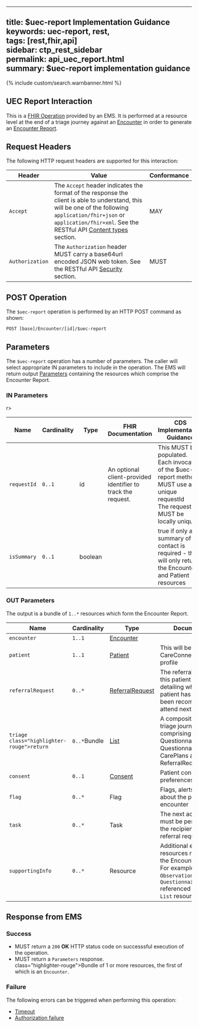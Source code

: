 
---  
title: $uec-report Implementation Guidance  
keywords: uec-report, rest,  
tags: [rest,fhir,api]  
sidebar: ctp_rest_sidebar  
permalink: api_uec_report.html  
summary: $uec-report implementation guidance   
---  
  
{% include custom/search.warnbanner.html %}  
## UEC Report Interaction ##  
  

This is a [FHIR Operation](https://www.hl7.org/fhir/stu3/operations.html) provided by an EMS. It is performed at a resource level at the end of a triage journey against an [Encounter](api_encounter_na.html) in order to generate an [Encounter Report](api_encounter_report.html).  
  

## Request Headers ##  
  

The following HTTP request headers are supported for this interaction:  
  
  


| Header               | Value |Conformance |  
|----------------------|-------|-------|  
| `Accept`      | The `Accept` header indicates the format of the response the client is able to understand, this will be one of the following `application/fhir+json` or `application/fhir+xml`. See the RESTful API [Content types](api_general_guidance.html#content-types) section. | MAY |  
| `Authorization`      | The `Authorization` header MUST carry a base64url encoded JSON web token. See the RESTful API [Security](api_security.html) section. | MUST |   

## POST Operation  
  

The `$uec-report` operation is performed by an HTTP POST command as shown:  
  

```  
POST [base]/Encounter/[id]/$uec-report  
```  
  

## Parameters ##  
  
The `$uec-report` operation has a number of parameters. The caller will select appropriate IN parameters to include in the operation. The EMS will return output [Parameters](http://hl7.org/fhir/stu3/parameters.html) containing the resources which comprise the Encounter Report.  
  

### IN Parameters  
<table style="min-width:100%;width:100%">
<thead>
<tr>  r>
    <th style="width:10%;">Name</th>  
    <th style="width:5%;">Cardinality</th>  
    <th style="width:10%;">Type</th>  
      <th style="width:40%;">FHIR Documentation</th>  
   <th style="width:35%;">CDS Implementation Guidance</th>  
</tr>  
</thead>
<tbody>

<tr>  
  <td><code class="highlighter-rouge">requestId</code></td>  
    <td><code class="highlighter-rouge">0..1</code></td>  
    <td>id</td>  
    <td>An optional client-provided identifier to track the request.</td>  
<td>This MUST be populated.<br/>  
Each invocation of the $uec-report method MUST use a unique requestId<br/>  
The requestId MUST be locally unique</td>  
</tr>  
<tr>  
  <td><code>isSummary</code></td>  
    <td><code>0..1</code></td>  
    <td>boolean</td>  
    <td></td>  
<td>true if only a summary of the contact is required - this will only return the Encounter and Patient resources</td>  
</tr> 
</tbody>
</table>  
  

### OUT Parameters ###  
  

<table  style="min-width:100%;width:100%">  
<thead>

<tr>  
<th  style="width:25%;">Name</th>  
<th style="width:5%;">Cardinality</th>  
<th style="width:20%;">Type</th>  
<th  style="width:40%;">Documentation</th>  
</tr>  
</thead>
<tbody>

<tr>  
<td><code>encounter</code></td>  
<td><code>1..1</code></td>  
<td><a href="api_encounter.html">Encounter</a></td>  
<td></td>  
</tr>  
<tr>  
<td><code>patient</code></td>  
<td><code>1..1</code></td>  
<td><a href="api_patient.html">Patient</a></td>  
<td>This will be use the CareConnectPatient profile</td>  
</tr>  
<tr>  
<td><code>referralRequest</code></td>  
<td><code>0..*</code></td>  
<td><a href="api_referral_request.html">ReferralRequest</a></td>  
<td>The referral request for this patient journey, detailing where the patient has chosen or been recommended to attend next</td>  
</tr>  
<tr>  
<td><code>triage  class="highlighter-rouge">return</code></td>  
<td><code>0..*</code>Bundle</td>  
<td><a href="https://www.hl7.org/fhir/STU3/list.html">List</a></td>  
<td>A composition of the triage journey, comprising references to Questionnaires, QuestionnaireResponses, CarePlans and a ReferralRequest</td>  
</tr>  
<tr>  
<td><code>consent</code></td>  
<td><code>0..1</code></td>  
<td><a href="api_consent.html">Consent</a></td>  
<td>Patient consent preferences</td>  
</tr>  
<tr>  
<td><code>flag</code></td>  
<td><code>0..*</code></td>  
<td>Flag</td>  
<td>Flags, alerts or notes about the patient or the encounter</td>  
</tr>  
<tr>  
<td><code>task</code></td>  
<td><code>0..*</code></td>  
<td>Task</td>  
<td>The next actions that must be performed by the recipient of the referral request</td>  
</tr>  
<tr>  
<td><code>supportingInfo</code></td>  
<td><code>0..*</code></td>  
<td>Resource</td>  
<td>Additional encounter resources referenced in the Encounter Report. For example, <code>Observations</code> or <code>QuestionnaireResponses</code> referenced in a triage <code>List</code> resource.</td>  
</tr>  
</tbody>
The output is a bundle of <code  class="highlighter-rouge">1..*</code> resources which form the Encounter Report.
</td>
</tr>

</table>  
  
  


## Response from EMS ##  
  

### Success ###  
  

* MUST return a <code  class="highlighter-rouge">200</code> **OK** HTTP status code on successsful execution of the operation.  
* MUST return a <code>Parameters</code> response.  
    class="highlighter-rouge">Bundle</code> of 1 or more resources, the first of which is an <code  class="highlighter-rouge">Encounter</code>.

### Failure ###  
  

The following errors can be triggered when performing this operation:  
  

*  [Timeout](api_errorhandling.html#time-out)  
*  [Authorization failure](api_errorhandling.html)
<!--stackedit_data:
eyJoaXN0b3J5IjpbLTk3NjM0OTM1MywxMDQyMDc1MjgyXX0=
-->